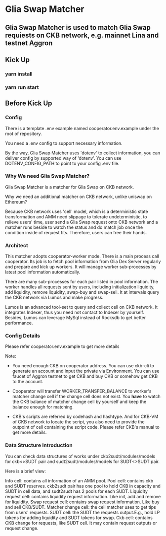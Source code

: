 # Glia Swap Matcher

## Glia Swap Matcher is used to match Glia Swap requiests on CKB network, e.g. mainnet Lina and testnet Aggron

## Kick Up

### yarn install

### yarn run start

## Before Kick Up

### Config

There is a template .env example named cooperator.env.example under the root of repository.

You need a .env config to support necessary information.

By the way, Glia Swap Matcher uses 'dotenv' to collect information, you can deliver config by supported way of 'dotenv'.
You can use DOTENV_CONFIG_PATH to point to your config .env file.

### Why We need Glia Swap Matcher?

Glia Swap Matcher is a matcher for Glia Swap on CKB network.

Why we need an additional matcher on CKB network, unlike uniswap on Ethereum?

Because CKB network uses 'cell' model, which is a deterministic state transformation and AMM need slippage to tolerate
undeterministic, to relieve users' time, user send a Glia Swap request onto CKB network and a matcher runs beside to
watch the status and do match job once the condition inside of request fits. Therefore, users can free their hands.

### Architect

This matcher adopts cooperator-worker mode. There is a main process call cooperator. Its job is to fetch pool
information from Glia Dex Server regularly and prepare and kick up workers. It will manage worker sub-processes by
latest pool information automatically.

There are many sub-processes for each pair listed in pool information. The worker handles all requests sent by users,
including initialization liquidity, add liquidity, remove liquidity, swap-buy and swap-sell. It at intervals query the
CKB network via Lumos and make progress.

Lumos is an advanced tool-set to query and collect cell on CKB network. It integrates Indexer, thus you need not contact
to Indexer by yourself. Besides, Lumos can leverage MySql instead of Rocksdb to get better performance.

### Config Details

Please refer cooperator.env.example to get more details

Note:

- You need enough CKB on cooperator address. You can use ckb-cli to generate an account and input the private via
  Environment. You can use faucet of Aggron testnet to get CKB and buy CKB or somehow get CKB to the account.

- Cooperator will transfer WORKER_TRANSFER_BALANCE to worker's matcher change cell if the change cell does not exist.
  You **have** to watch the CKB balance of matcher change cell by yourself and keep the balance enough for matching.
  
- CKB's scripts are referred by codehash and hashtype. And for CKB-VM of CKB network to locate the script, you also
need to provide the outpoint of cell containing the script code. Please refer CKB's manual to get more details.
  

### Data Structure Introduction

You can check data structures of works under ckb2sudt/modules/models for ckb<>SUDT pair and
sudt2sudt/modules/models for SUDT<>SUDT pair.

Here is a brief view:

Info cell: contains all information of an AMM pool.
Pool cell: contains ckb and SUDT reserves. ckb2sudt pair has one pool to hold CKB in capacity and SUDT in cell data, and sudt2sudt has 2 pools for each SUDT.
Liquidity request cell: contains liquidity request information. Like init, add and remove for liquidity.
Swap request cell: contains swap request information. Like buy and sell CKB/SUDT.
Matcher change cell: the cell matcher uses to get tips from users' requests.
SUDT cell: the SUDT the requests output.E.g., hold LP tokens for adding liquidity and SUDT tokens for swap.
Ckb cell: contains CKB change for requests, like SUDT cell. It may contain request outputs or request change.
